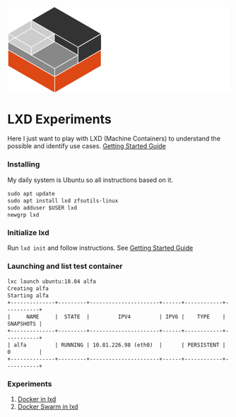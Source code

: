 ![lxd image](./images/lxd.png)
# LXD Experiments
Here I just want to play with LXD (Machine Containers) to understand the possible and identify use cases.
[Getting Started Guide](https://tutorials.ubuntu.com/tutorial/tutorial-setting-up-lxd-1604#0)

### Installing

My daily system is Ubuntu so all instructions based on it.

```
sudo apt update
sudo apt install lxd zfsutils-linux
sudo adduser $USER lxd
newgrp lxd
```

### Initialize lxd
Run `lxd init` and follow instructions. See  [Getting Started Guide](https://tutorials.ubuntu.com/tutorial/tutorial-setting-up-lxd-1604#0)

### Launching and list test container
```
lxc launch ubuntu:18.04 alfa
Creating alfa
Starting alfa
+--------------+---------+----------------------+------+------------+-----------+
|     NAME     |  STATE  |         IPV4         | IPV6 |    TYPE    | SNAPSHOTS |
+--------------+---------+----------------------+------+------------+-----------+
| alfa         | RUNNING | 10.81.226.98 (eth0)  |      | PERSISTENT | 0         |
+--------------+---------+----------------------+------+------------+-----------+
```


### Experiments
1. [Docker in lxd](docker-lxd.md)
2. [Docker Swarm in lxd](docker-swarm-lxd.md)
